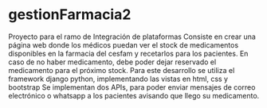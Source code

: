 # gestionFarmacia2
Proyecto para el ramo de Integración de plataformas
Consiste en crear una página web donde los médicos puedan ver el stock de medicamentos disponibles en la farmacia del cesfam y recetarlos para los pacientes.
En caso de no haber medicamento, debe poder dejar reservado el medicamento para el próximo stock.
Para este desarrollo se utiliza el framework django python, implementando las vistas en html, css y bootstrap
Se implementan dos APIs, para poder enviar mensajes de correo electrónico o whatsapp a los pacientes avisando que llego su medicamento.

